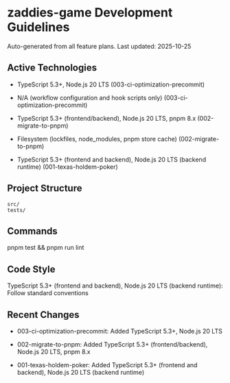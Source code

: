 # zaddies-game Development Guidelines

Auto-generated from all feature plans. Last updated: 2025-10-25

## Active Technologies

- TypeScript 5.3+, Node.js 20 LTS (003-ci-optimization-precommit)
- N/A (workflow configuration and hook scripts only) (003-ci-optimization-precommit)

- TypeScript 5.3+ (frontend/backend), Node.js 20 LTS, pnpm 8.x (002-migrate-to-pnpm)
- Filesystem (lockfiles, node_modules, pnpm store cache) (002-migrate-to-pnpm)

- TypeScript 5.3+ (frontend and backend), Node.js 20 LTS (backend runtime) (001-texas-holdem-poker)

## Project Structure

```text
src/
tests/
```

## Commands

pnpm test && pnpm run lint

## Code Style

TypeScript 5.3+ (frontend and backend), Node.js 20 LTS (backend runtime): Follow standard conventions

## Recent Changes

- 003-ci-optimization-precommit: Added TypeScript 5.3+, Node.js 20 LTS

- 002-migrate-to-pnpm: Added TypeScript 5.3+ (frontend/backend), Node.js 20 LTS, pnpm 8.x

- 001-texas-holdem-poker: Added TypeScript 5.3+ (frontend and backend), Node.js 20 LTS (backend runtime)

<!-- MANUAL ADDITIONS START -->
<!-- MANUAL ADDITIONS END -->
